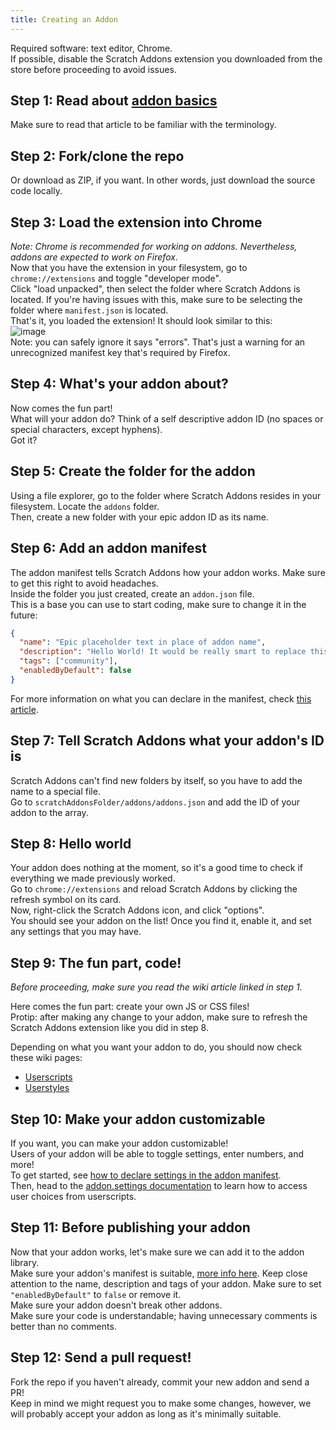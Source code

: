 ```yaml
---
title: Creating an Addon
---
```

Required software: text editor, Chrome.  
If possible, disable the Scratch Addons extension you downloaded from the store before proceeding to avoid issues.

## Step 1: Read about [addon basics](/docs/develop/getting-started/addon-basics/)
Make sure to read that article to be familiar with the terminology.

## Step 2: Fork/clone the repo
Or download as ZIP, if you want. In other words, just download the source code locally.

## Step 3: Load the extension into Chrome
*Note: Chrome is recommended for working on addons. Nevertheless, addons are expected to work on Firefox.*  
Now that you have the extension in your filesystem, go to `chrome://extensions` and toggle "developer mode".  
Click "load unpacked", then select the folder where Scratch Addons is located. If you're having issues with this, make sure to be selecting the folder where `manifest.json` is located.  
That's it, you loaded the extension! It should look similar to this:  
![image](https://user-images.githubusercontent.com/17484114/91502527-accfd580-e89e-11ea-9e16-7daa2b808379.png)  
Note: you can safely ignore it says "errors". That's just a warning for an unrecognized manifest key that's required by Firefox.

## Step 4: What's your addon about?
Now comes the fun part!  
What will your addon do? Think of a self descriptive addon ID (no spaces or special characters, except hyphens).  
Got it?

## Step 5: Create the folder for the addon
Using a file explorer, go to the folder where Scratch Addons resides in your filesystem. Locate the `addons` folder.  
Then, create a new folder with your epic addon ID as its name.

## Step 6: Add an addon manifest
The addon manifest tells Scratch Addons how your addon works. Make sure to get this right to avoid headaches.  
Inside the folder you just created, create an `addon.json` file.  
This is a base you can use to start coding, make sure to change it in the future:
```json
{
  "name": "Epic placeholder text in place of addon name",
  "description": "Hello World! It would be really smart to replace this placeholder text with a description.",
  "tags": ["community"],
  "enabledByDefault": false
}
```
For more information on what you can declare in the manifest, check [this article](/docs/reference/addon-manifest/).


## Step 7: Tell Scratch Addons what your addon's ID is
Scratch Addons can't find new folders by itself, so you have to add the name to a special file.  
Go to `scratchAddonsFolder/addons/addons.json` and add the ID of your addon to the array.

## Step 8: Hello world
Your addon does nothing at the moment, so it's a good time to check if everything we made previously worked.  
Go to `chrome://extensions` and reload Scratch Addons by clicking the refresh symbol on its card.  
Now, right-click the Scratch Addons icon, and click "options".  
You should see your addon on the list! Once you find it, enable it, and set any settings that you may have.

## Step 9: The fun part, code!
*Before proceeding, make sure you read the wiki article linked in step 1.*  
  
Here comes the fun part: create your own JS or CSS files!  
Protip: after making any change to your addon, make sure to refresh the Scratch Addons extension like you did in step 8.  
  
Depending on what you want your addon to do, you should now check these wiki pages:
- [Userscripts](/docs/develop/addon-types/userscripts)
- [Userstyles](/docs/develop/addon-types/userstyles)

## Step 10: Make your addon customizable
If you want, you can make your addon customizable!  
Users of your addon will be able to toggle settings, enter numbers, and more!  
To get started, see [how to declare settings in the addon manifest](/docs/reference/addon-manifest/#settings-object).  
Then, head to the [addon.settings documentation](/docs/reference/addon-api/addon.settings) to learn how to access user choices from userscripts.

## Step 11: Before publishing your addon
Now that your addon works, let's make sure we can add it to the addon library.  
Make sure your addon's manifest is suitable, [more info here](/docs/reference/addon-manifest). Keep close attention to the name, description and tags of your addon. Make sure to set `"enabledByDefault"` to `false` or remove it.  
Make sure your addon doesn't break other addons.  
Make sure your code is understandable; having unnecessary comments is better than no comments.

## Step 12: Send a pull request!
Fork the repo if you haven't already, commit your new addon and send a PR!  
Keep in mind we might request you to make some changes, however, we will probably accept your addon as long as it's minimally suitable.
